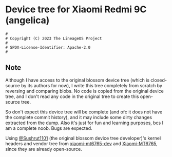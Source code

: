 Device tree for Xiaomi Redmi 9C (angelica)
================================================================

```
#
# Copyright (C) 2023 The LineageOS Project
#
# SPDX-License-Identifier: Apache-2.0
#
```

## Note

Although I have access to the original blossom device tree (which is closed-source by its authors for now), I write this tree completely from scratch by reversing and comparing blobs. No code is copied from the original device tree, and I don't read any code in the original tree to create this open-source tree.

So don't expect this device tree will be complete (and ofc it does not have the complete commit history), and it may include some dirty changes extracted from the dump. Also it's just for fun and learning purposes, bcs I am a complete noob. Bugs are expected.

Using [@Sushrut1101](https://github.com/Sushrut1101) (the original blossom device tree developer)'s kernel headers and vendor tree from [xiaomi-mt6765-dev](https://github.com/xiaomi-mt6765-dev) and [Xiaomi-MT6765](https://gitlab.com/Xiaomi-MT6765), since they are already open-source.
